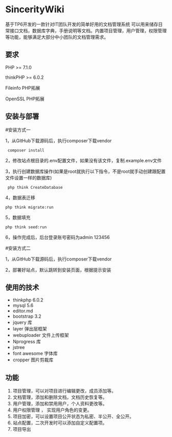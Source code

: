 # SincerityWiki
基于TP6开发的一款针对IT团队开发的简单好用的文档管理系统
可以用来储存日常接口文档，数据库字典，手册说明等文档。内置项目管理，用户管理，权限管理等功能，能够满足大部分中小团队的文档管理需求。
## 要求
PHP >= 7.1.0

thinkPHP >= 6.0.2

Fileinfo PHP拓展

OpenSSL PHP拓展
## 安装与部署
#安装方式一

1，从GitHub下载源码后，执行composer下载vendor
```
 composer install
```
2，修改站点根目录的.env配置文件，如果没有该文件，复制.example.env文件

3，执行创建数据库操作(如果是root就执行以下指令，不是root就手动创建跟配置文件设置一样的数据库)
```
 php think CreateDatabase
```
4，数据表迁移
```
php think migrate:run
```
5，数据填充
```
php think seed:run
```
6，操作完成后，后台登录账号密码为admin 123456

#安装方式二

1，从GitHub下载源码后，执行composer下载vendor

2，部署好站点，默认跳转到安装页面，根据提示安装
## 使用的技术
- thinkphp  6.0.2
- mysql 5.6
- editor.md
- bootstrap 3.2
- jquery 库
- layer 弹出层框架
- webuploader 文件上传框架
- Nprogress 库
- jstree 
- font awesome 字体库
- cropper 图片剪裁库

## 功能
1. 项目管理，可以对项目进行编辑更改，成员添加等。
2. 文档管理，添加和删除文档，文档历史恢复等。
3. 用户管理，添加和禁用用户，个人资料更改等。
4. 用户权限管理 ， 实现用户角色的变更。
5. 项目加密，可以设置项目公开状态为私密、半公开、全公开。
6. 站点配置，二次开发时可以添加自定义配置项。
7. 项目导出
